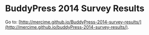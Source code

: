 BuddyPress 2014 Survey Results
==============================

Go to: [http://mercime.github.io/BuddyPress-2014-survey-results/](http://mercime.github.io/buddyPress-2014-survey-results/).
